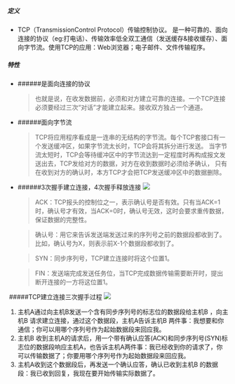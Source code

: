 ##### 定义

* TCP（TransmissionControl Protocol）传输控制协议。
	是一种可靠的、面向连接的协议（eg:打电话）、传输效率低全双工通信（发送缓存&接收缓存）、面向字节流。使用TCP的应用：Web浏览器；电子邮件、文件传输程序。

##### 特性

* ######是面向连接的协议
	> 也就是说，在收发数据前，必须和对方建立可靠的连接。一个TCP连接必须要经过三次“对话”才能建立起来。接收双方独占一个通道。


* ######面向字节流
	> TCP将应用程序看成是一连串的无结构的字节流。每个TCP套接口有一个发送缓冲区，如果字节流太长时，TCP会将其拆分进行发送。
	当字节流太短时，TCP会等待缓冲区中的字节流达到一定程度时再构成报文发送出去，TCP发给对方的数据，对方在收到数据时必须给矛确认，
	只有在收到对方的确认时，本方TCP才会把TCP发送缓冲区中的数据删除。


* ######3次握手建立连接，4次握手释放连接
![](https://img-blog.csdn.net/20180512110847765)
	> ACK：TCP报头的控制位之一，表示确认号是否有效。只有当ACK=1时，确认号才有效，当ACK=0时，确认号无效，这时会要求重传数据，保证数据的完整性。

	> 确认号：用它来告诉发送端发送过来的序列号之前的数据段都收到了。比如，确认号为X，则表示前X-1个数据段都收到了。
	
	> SYN：同步序列号，TCP建立连接时将这个位置1。

	> FIN：发送端完成发送任务位，当TCP完成数据传输需要断开时，提出断开连接的一方将这位置1。
 


 #####TCP建立连接三次握手过程
![](https://img-blog.csdn.net/20180512111108972)
1. 主机A通过向主机B发送一个含有同步序列号的标志位的数据段给主机B ，向主机B 请求建立连接，通过这个数据段，主机A告诉主机B 两件事：我想要和你通信；你可以用哪个序列号作为起始数据段来回应我。
2. 主机B 收到主机A的请求后，用一个带有确认应答(ACK)和同步序列号(SYN)标志位的数据段响应主机A，也告诉主机A两件事：我已经收到你的请求了，你可以传输数据了；你要用哪个序列号作为起始数据段来回应我。
3. 主机A收到这个数据段后，再发送一个确认应答，确认已收到主机B 的数据段：我已收到回复，我现在要开始传输实际数据了。


